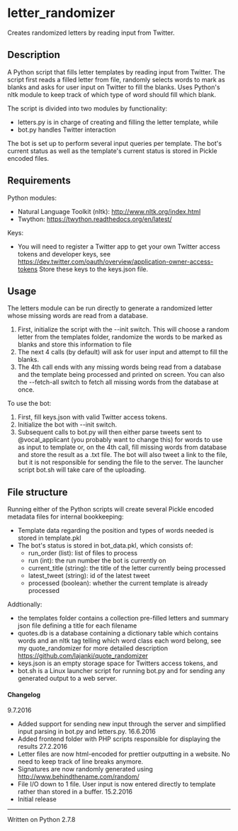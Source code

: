 # letter_randomizer
Creates randomized letters by reading input from Twitter.

## Description

A Python script that fills letter templates by reading input from Twitter. The script
first reads a filled letter from file, randomly selects words to mark as blanks and
asks for user input on Twitter to fill the blanks. Uses Python's nltk module to keep track of
which type of word should fill which blank.

The script is divided into two modules by functionality:
 * letters.py is in charge of creating and filling the letter template, while
 * bot.py handles Twitter interaction

The bot is set up to perform several input queries per template. The bot's current status as well as the template's current status is stored in Pickle encoded files.

## Requirements

Python modules:
 * Natural Language Toolkit (nltk):
     http://www.nltk.org/index.html
 * Twython:
     https://twython.readthedocs.org/en/latest/

Keys:
 * You will need to register a Twitter app to get your own Twitter access tokens and developer keys, see https://dev.twitter.com/oauth/overview/application-owner-access-tokens Store these keys to the keys.json file.


## Usage

The letters module can be run directly to generate a randomized letter whose missing words are read from a database.
 1. First, initialize the script with the --init switch. This will choose a random letter from the templates folder, randomize the words to be marked as blanks and store this information to file
 2. The next 4 calls (by default) will ask for user input and attempt to fill the blanks.
 3. The 4th call ends with any missing words being read from a database and the template being processed and
 printed on screen. You can also the --fetch-all switch to fetch all missing words from the database at once.
 
To use the bot:
  1. First, fill keys.json with valid Twitter access tokens.
  2. Initialize the bot with --init switch.
  3. Subsequent calls to bot.py will then either parse tweets sent to @vocal_applicant (you probably want to change this) for words to use as input to template or, on the 4th call, fill missing words from database and store the result as a .txt file. The bot will also tweet a link to the file, but it is not responsible for sending the file to the server. The launcher script bot.sh will take care of the uploading.


## File structure

Running either of the Python scripts will create several Pickle encoded metadata files for internal bookkeeping:
 * Template data regarding the position and types of words needed is stored in template.pkl
 * The bot's status is stored in bot_data.pkl, which consists of:
   * run_order (list): list of files to process
   * run (int): the run number the bot is currently on
   * current_title (string): the title of the letter currently being processed
   * latest_tweet (string): id of the latest tweet
   * processed (boolean): whether the current template is already processed

Addtionally:
  * the templates folder contains a collection pre-filled letters and summary json file defining a title for each filename
  * quotes.db is a database containing a dictionary table which contains words and an nltk tag telling which word class each word belong, see my quote_randomizer for more detailed description https://github.com/lajanki/quote_randomizer
  * keys.json is an empty storage space for Twitters access tokens, and
  * bot.sh is a Linux launcher script for running bot.py and for sending any generated output to a web server.



#### Changelog
9.7.2016
 * Added support for sending new input through the server and simplified input parsing in bot.py and letters.py.
16.6.2016
 * Added frontend folder with PHP scripts responsible for displaying the results
27.2.2016
 * Letter files are now html-encoded for prettier outputting in a website. No need to keep track of line breaks anymore.
 * Signatures are now randomly generated using http://www.behindthename.com/random/
 * File I/O down to 1 file. User input is now entered directly to template rather than stored in a buffer.
15.2.2016
 * Initial release



___
Written on Python 2.7.8

